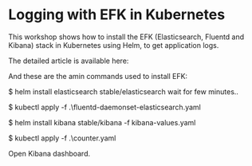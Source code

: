# Logging with EFK in Kubernetes

This workshop shows how to install the EFK (Elasticsearch, Fluentd and Kibana) stack in Kubernetes using Helm, to get application logs.

The detailed article is available here:



And these are the amin commands used to install EFK:

$ helm install elasticsearch stable/elasticsearch 
wait for few minutes..

$ kubectl apply -f .\fluentd-daemonset-elasticsearch.yaml

$ helm install kibana stable/kibana -f kibana-values.yaml

$ kubectl apply -f .\counter.yaml

Open Kibana dashboard.